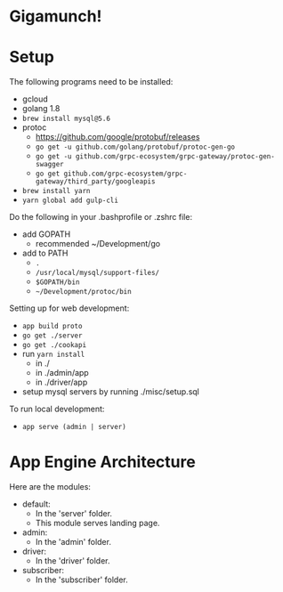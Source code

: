 # Gigamunch!

# Setup
The following programs need to be installed:
  - gcloud
  - golang 1.8
  - `brew install mysql@5.6`
  - protoc 
    - https://github.com/google/protobuf/releases 
    - `go get -u github.com/golang/protobuf/protoc-gen-go`
    - `go get -u github.com/grpc-ecosystem/grpc-gateway/protoc-gen-swagger`
    - `go get github.com/grpc-ecosystem/grpc-gateway/third_party/googleapis`
  - `brew install yarn`
  - `yarn global add gulp-cli`

Do the following in your .bashprofile or .zshrc file:
  - add GOPATH
    - recommended ~/Development/go
  - add to PATH
    - `.` 
    - `/usr/local/mysql/support-files/`
    - `$GOPATH/bin`
    - `~/Development/protoc/bin`

Setting up for web development:
  - `app build proto`
  - `go get ./server`
  - `go get ./cookapi`
  - run `yarn install`
    - in ./
    - in ./admin/app
    - in ./driver/app
  - setup mysql servers by running ./misc/setup.sql

To run local development:
  - `app serve (admin | server)`

# App Engine Architecture
Here are the modules:
  - default:
    - In the 'server' folder.
    - This module serves landing page.
  - admin:
    - In the 'admin' folder.
  - driver:
    - In the 'driver' folder.
  - subscriber:
    - In the 'subscriber' folder.
